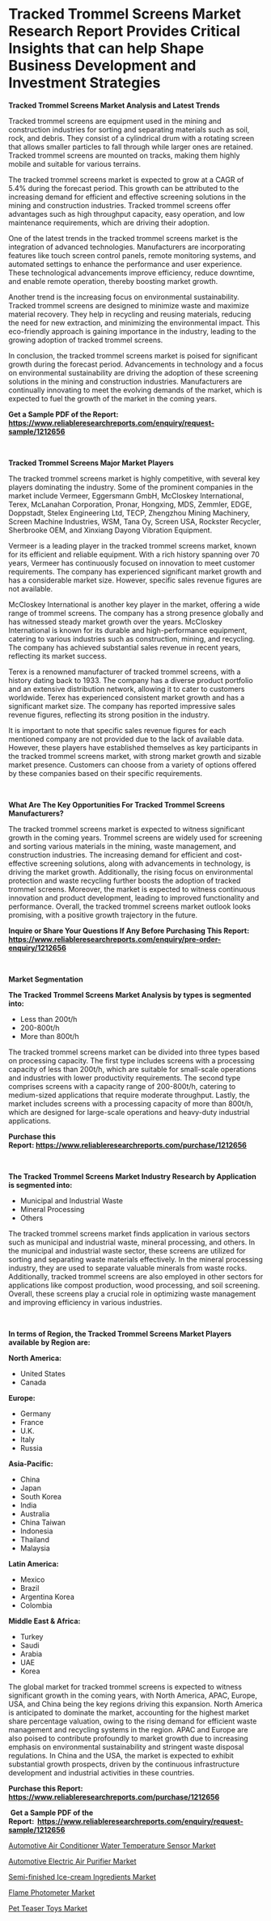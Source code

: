 <p><h1>Tracked Trommel Screens Market Research Report Provides Critical Insights that can help Shape Business Development and Investment Strategies</h1></p><p><strong>Tracked Trommel Screens Market Analysis and Latest Trends</strong></p>
<p><p>Tracked trommel screens are equipment used in the mining and construction industries for sorting and separating materials such as soil, rock, and debris. They consist of a cylindrical drum with a rotating screen that allows smaller particles to fall through while larger ones are retained. Tracked trommel screens are mounted on tracks, making them highly mobile and suitable for various terrains.</p><p>The tracked trommel screens market is expected to grow at a CAGR of 5.4% during the forecast period. This growth can be attributed to the increasing demand for efficient and effective screening solutions in the mining and construction industries. Tracked trommel screens offer advantages such as high throughput capacity, easy operation, and low maintenance requirements, which are driving their adoption.</p><p>One of the latest trends in the tracked trommel screens market is the integration of advanced technologies. Manufacturers are incorporating features like touch screen control panels, remote monitoring systems, and automated settings to enhance the performance and user experience. These technological advancements improve efficiency, reduce downtime, and enable remote operation, thereby boosting market growth.</p><p>Another trend is the increasing focus on environmental sustainability. Tracked trommel screens are designed to minimize waste and maximize material recovery. They help in recycling and reusing materials, reducing the need for new extraction, and minimizing the environmental impact. This eco-friendly approach is gaining importance in the industry, leading to the growing adoption of tracked trommel screens.</p><p>In conclusion, the tracked trommel screens market is poised for significant growth during the forecast period. Advancements in technology and a focus on environmental sustainability are driving the adoption of these screening solutions in the mining and construction industries. Manufacturers are continually innovating to meet the evolving demands of the market, which is expected to fuel the growth of the market in the coming years.</p></p>
<p><strong>Get a Sample PDF of the Report:&nbsp; <a href="https://www.reliableresearchreports.com/enquiry/request-sample/1212656">https://www.reliableresearchreports.com/enquiry/request-sample/1212656</a></strong></p>
<p>&nbsp;</p>
<p><strong>Tracked Trommel Screens Major Market Players</strong></p>
<p><p>The tracked trommel screens market is highly competitive, with several key players dominating the industry. Some of the prominent companies in the market include Vermeer, Eggersmann GmbH, McCloskey International, Terex, McLanahan Corporation, Pronar, Hongxing, MDS, Zemmler, EDGE, Doppstadt, Stelex Engineering Ltd, TECP, Zhengzhou Mining Machinery, Screen Machine Industries, WSM, Tana Oy, Screen USA, Rockster Recycler, Sherbrooke OEM, and Xinxiang Dayong Vibration Equipment.</p><p>Vermeer is a leading player in the tracked trommel screens market, known for its efficient and reliable equipment. With a rich history spanning over 70 years, Vermeer has continuously focused on innovation to meet customer requirements. The company has experienced significant market growth and has a considerable market size. However, specific sales revenue figures are not available.</p><p>McCloskey International is another key player in the market, offering a wide range of trommel screens. The company has a strong presence globally and has witnessed steady market growth over the years. McCloskey International is known for its durable and high-performance equipment, catering to various industries such as construction, mining, and recycling. The company has achieved substantial sales revenue in recent years, reflecting its market success.</p><p>Terex is a renowned manufacturer of tracked trommel screens, with a history dating back to 1933. The company has a diverse product portfolio and an extensive distribution network, allowing it to cater to customers worldwide. Terex has experienced consistent market growth and has a significant market size. The company has reported impressive sales revenue figures, reflecting its strong position in the industry.</p><p>It is important to note that specific sales revenue figures for each mentioned company are not provided due to the lack of available data. However, these players have established themselves as key participants in the tracked trommel screens market, with strong market growth and sizable market presence. Customers can choose from a variety of options offered by these companies based on their specific requirements.</p></p>
<p>&nbsp;</p>
<p><strong>What Are The Key Opportunities For Tracked Trommel Screens Manufacturers?</strong></p>
<p><p>The tracked trommel screens market is expected to witness significant growth in the coming years. Trommel screens are widely used for screening and sorting various materials in the mining, waste management, and construction industries. The increasing demand for efficient and cost-effective screening solutions, along with advancements in technology, is driving the market growth. Additionally, the rising focus on environmental protection and waste recycling further boosts the adoption of tracked trommel screens. Moreover, the market is expected to witness continuous innovation and product development, leading to improved functionality and performance. Overall, the tracked trommel screens market outlook looks promising, with a positive growth trajectory in the future.</p></p>
<p><strong>Inquire or Share Your Questions If Any Before Purchasing This Report: <a href="https://www.reliableresearchreports.com/enquiry/pre-order-enquiry/1212656">https://www.reliableresearchreports.com/enquiry/pre-order-enquiry/1212656</a></strong></p>
<p>&nbsp;</p>
<p><strong>Market Segmentation</strong></p>
<p><strong>The Tracked Trommel Screens Market Analysis by types is segmented into:</strong></p>
<p><ul><li>Less than 200t/h</li><li>200-800t/h</li><li>More than 800t/h</li></ul></p>
<p><p>The tracked trommel screens market can be divided into three types based on processing capacity. The first type includes screens with a processing capacity of less than 200t/h, which are suitable for small-scale operations and industries with lower productivity requirements. The second type comprises screens with a capacity range of 200-800t/h, catering to medium-sized applications that require moderate throughput. Lastly, the market includes screens with a processing capacity of more than 800t/h, which are designed for large-scale operations and heavy-duty industrial applications.</p></p>
<p><strong>Purchase this Report:&nbsp;<a href="https://www.reliableresearchreports.com/purchase/1212656">https://www.reliableresearchreports.com/purchase/1212656</a></strong></p>
<p>&nbsp;</p>
<p><strong>The Tracked Trommel Screens Market Industry Research by Application is segmented into:</strong></p>
<p><ul><li>Municipal and Industrial Waste</li><li>Mineral Processing</li><li>Others</li></ul></p>
<p><p>The tracked trommel screens market finds application in various sectors such as municipal and industrial waste, mineral processing, and others. In the municipal and industrial waste sector, these screens are utilized for sorting and separating waste materials effectively. In the mineral processing industry, they are used to separate valuable minerals from waste rocks. Additionally, tracked trommel screens are also employed in other sectors for applications like compost production, wood processing, and soil screening. Overall, these screens play a crucial role in optimizing waste management and improving efficiency in various industries.</p></p>
<p>&nbsp;</p>
<p><strong>In terms of Region, the Tracked Trommel Screens Market Players available by Region are:</strong></p>
<p>
    <p> <strong> North America: </strong>
        <ul>
            <li>United States</li>
            <li>Canada</li>
        </ul>
        </p> 
    <p> <strong> Europe: </strong>
        <ul>
            <li>Germany</li>
            <li>France</li>
            <li>U.K.</li>
            <li>Italy</li>
            <li>Russia</li>
        </ul>
        </p> 
    <p> <strong> Asia-Pacific: </strong>
        <ul>
            <li>China</li>
            <li>Japan</li>
            <li>South Korea</li>
            <li>India</li>
            <li>Australia</li>
            <li>China Taiwan</li>
            <li>Indonesia</li>
            <li>Thailand</li>
            <li>Malaysia</li>
        </ul>
        </p> 
    <p> <strong> Latin America: </strong>
        <ul>
            <li>Mexico</li>
            <li>Brazil</li>
            <li>Argentina Korea</li>
            <li>Colombia</li>
        </ul>
        </p> 
    <p> <strong> Middle East & Africa: </strong>
        <ul>
            <li>Turkey</li>
            <li>Saudi</li>
            <li>Arabia</li>
            <li>UAE</li>
            <li>Korea</li>
        </ul>
    </p>
    </p>
<p><p>The global market for tracked trommel screens is expected to witness significant growth in the coming years, with North America, APAC, Europe, USA, and China being the key regions driving this expansion. North America is anticipated to dominate the market, accounting for the highest market share percentage valuation, owing to the rising demand for efficient waste management and recycling systems in the region. APAC and Europe are also poised to contribute profoundly to market growth due to increasing emphasis on environmental sustainability and stringent waste disposal regulations. In China and the USA, the market is expected to exhibit substantial growth prospects, driven by the continuous infrastructure development and industrial activities in these countries.</p></p>
<p><strong>Purchase this Report: <a href="https://www.reliableresearchreports.com/purchase/1212656">https://www.reliableresearchreports.com/purchase/1212656</a></strong></p>
<p>&nbsp;<strong>Get a Sample PDF of the Report:&nbsp;&nbsp;<a href="https://www.reliableresearchreports.com/enquiry/request-sample/1212656">https://www.reliableresearchreports.com/enquiry/request-sample/1212656</a></strong></p>
<p><strong></strong></p>
<p><p><a href="https://www.linkedin.com/pulse/automotive-air-conditioner-water-temperature-sensor-market-research/">Automotive Air Conditioner Water Temperature Sensor Market</a></p><p><a href="https://www.linkedin.com/pulse/automotive-electric-air-purifier-market-size-share-amp-trends/">Automotive Electric Air Purifier Market</a></p><p><a href="https://github.com/ChiragRP21/Market-Research-Report-List-1/blob/main/semi-finished-ice-cream-ingredients-market.md">Semi-finished Ice-cream Ingredients Market</a></p><p><a href="https://medium.com/@abbieparker1964/flame-photometer-market-size-growth-forecast-2023-2030-acfc45eeb761">Flame Photometer Market</a></p><p><a href="https://github.com/ChiragRp1/Market-Research-Report-List-1/blob/main/pet-teaser-toys-market.md">Pet Teaser Toys Market</a></p></p>